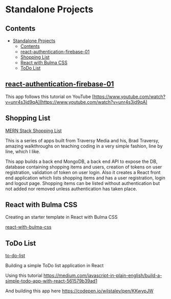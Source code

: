 # Standalone Projects

## Contents

- [Standalone Projects](#standalone-projects)
  - [Contents](#contents)
  - [react-authentication-firebase-01](#react-authentication-firebase-01)
  - [Shopping List](#shopping-list)
  - [React with Bulma CSS](#react-with-bulma-css)
  - [ToDo List](#todo-list)

## [react-authentication-firebase-01](react-authentication-firebase-01)

This app follows this tutorial on YouTube [https://www.youtube.com/watch?v=unr4s3jd9qA](https://www.youtube.com/watch?v=unr4s3jd9qA)

## Shopping List

[MERN Stack Shopping List](mern-stack-shopping-list/README.md)

This is a series of apps built from Traversy Media and his, Brad Traversy, amazing walkthroughs on teaching coding in a very simple fashion, line by line, which I like.

This app builds a back end MongoDB, a back end API to expose the DB, database containing shopping items and users, creation of tokens on user registration, validation of token on user login.  Also it creates a React front end application which lists shopping items and has a user registration, login and logout page.  Shopping items can be listed without authentication but not added nor removed unless authentication has taken place.

## React with Bulma CSS

Creating an starter template in React with Bulma CSS

[react-with-bulma-css](react-with-bulma-css/README.md)


## ToDo List

[to-do-list](to-do-list/README.md)

Building a simple ToDo list application in React

Using this tutorial https://medium.com/javascript-in-plain-english/build-a-simple-todo-app-with-react-561579b39ad1

And building this app here https://codepen.io/wilstaley/pen/KKwypJW 

